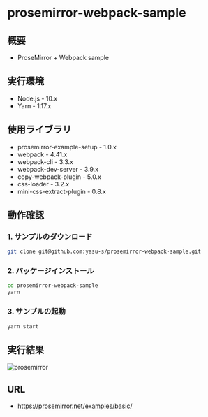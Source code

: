 # prosemirror-webpack-sample

## 概要

* ProseMirror + Webpack sample

## 実行環境

* Node.js - 10.x
* Yarn - 1.17.x

## 使用ライブラリ

* prosemirror-example-setup - 1.0.x
* webpack - 4.41.x
* webpack-cli - 3.3.x
* webpack-dev-server - 3.9.x
* copy-webpack-plugin - 5.0.x
* css-loader - 3.2.x
* mini-css-extract-plugin - 0.8.x

## 動作確認

### 1. サンプルのダウンロード

```bash
git clone git@github.com:yasu-s/prosemirror-webpack-sample.git
```

### 2. パッケージインストール  

```bash
cd prosemirror-webpack-sample
yarn
```

### 3. サンプルの起動  

```bash
yarn start
```

## 実行結果

![prosemirror](https://user-images.githubusercontent.com/2668146/68526909-3e785180-0324-11ea-83b3-12825e28bfd8.gif)

## URL

* https://prosemirror.net/examples/basic/
